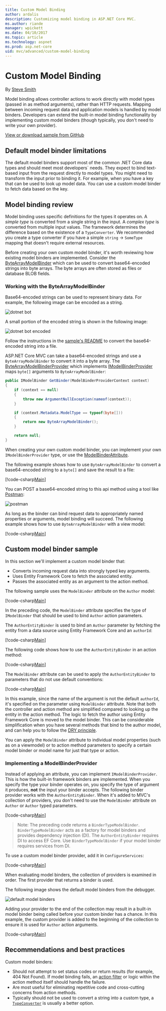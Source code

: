 ```yaml
---
title: Custom Model Binding
author: ardalis
description: Customizing model binding in ASP.NET Core MVC.
ms.author: riande
manager: wpickett
ms.date: 04/10/2017
ms.topic: article
ms.technology: aspnet
ms.prod: asp.net-core
uid: mvc/advanced/custom-model-binding
---
```

# Custom Model Binding

By [Steve Smith](https://ardalis.com/)

Model binding allows controller actions to work directly with model types (passed in as method arguments), rather than HTTP requests. Mapping between incoming request data and application models is handled by model binders. Developers can extend the built-in model binding functionality by implementing custom model binders (though typically, you don't need to write your own provider).

[View or download sample from GitHub](https://github.com/aspnet/Docs/tree/master/aspnetcore/mvc/advanced/custom-model-binding/)

## Default model binder limitations

The default model binders support most of the common .NET Core data types and should meet most developers` needs. They expect to bind text-based input from the request directly to model types. You might need to transform the input prior to binding it. For example, when you have a key that can be used to look up model data. You can use a custom model binder to fetch data based on the key.

## Model binding review

Model binding uses specific definitions for the types it operates on. A *simple type* is converted from a single string in the input. A *complex type* is converted from multiple input values. The framework determines the difference based on the existence of a `TypeConverter`. We recommended you create a type converter if you have a simple `string` -> `SomeType` mapping that doesn't require external resources.

Before creating your own custom model binder, it's worth reviewing how existing model binders are implemented. Consider the [ByteArrayModelBinder](https://docs.microsoft.com/aspnet/core/api/microsoft.aspnetcore.mvc.modelbinding.binders.bytearraymodelbinder) which can be used to convert base64-encoded strings into byte arrays. The byte arrays are often stored as files or database BLOB fields.

### Working with the ByteArrayModelBinder

Base64-encoded strings can be used to represent binary data. For example, the following image can be encoded as a string.

![dotnet bot](custom-model-binding/images/bot.png "dotnet bot")

A small portion of the encoded string is shown in the following image:

![dotnet bot encoded](custom-model-binding/images/encoded-bot.png "dotnet bot encoded")

Follow the instructions in the [sample's README](https://github.com/aspnet/Docs/blob/master/aspnetcore/mvc/advanced/custom-model-binding/sample/CustomModelBindingSample/README.md) to convert the base64-encoded string into a file.

ASP.NET Core MVC can take a base64-encoded strings and use a `ByteArrayModelBinder` to convert it into a byte array. The [ByteArrayModelBinderProvider](https://docs.microsoft.com/aspnet/core/api/microsoft.aspnetcore.mvc.modelbinding.binders.bytearraymodelbinderprovider) which implements [IModelBinderProvider](https://docs.microsoft.com/aspnet/core/api/microsoft.aspnetcore.mvc.modelbinding.imodelbinderprovider) maps `byte[]` arguments to `ByteArrayModelBinder`:

```csharp
public IModelBinder GetBinder(ModelBinderProviderContext context)
{
    if (context == null)
    {
        throw new ArgumentNullException(nameof(context));
    }

    if (context.Metadata.ModelType == typeof(byte[]))
    {
        return new ByteArrayModelBinder();
    }

    return null;
}
```

When creating your own custom model binder, you can implement your own `IModelBinderProvider` type, or use the [ModelBinderAttribute](https://docs.microsoft.com/aspnet/core/api/microsoft.aspnetcore.mvc.modelbinderattribute).

The following example shows how to use `ByteArrayModelBinder` to convert a base64-encoded string to a `byte[]` and save the result to a file:

[!code-csharp[Main](custom-model-binding/sample/CustomModelBindingSample/Controllers/ImageController.cs?name=post1&highlight=3)]

You can POST a base64-encoded string to this api method using a tool like [Postman](https://www.getpostman.com/):

![postman](custom-model-binding/images/postman.png "postman")

As long as the binder can bind request data to appropriately named properties or arguments, model binding will succeed. The following example shows how to use `ByteArrayModelBinder` with a view model:

[!code-csharp[Main](custom-model-binding/sample/CustomModelBindingSample/Controllers/ImageController.cs?name=post2&highlight=2)]

## Custom model binder sample

In this section we'll implement a custom model binder that:

- Converts incoming request data into strongly typed key arguments.
- Uses Entity Framework Core to fetch the associated entity.
- Passes the associated entity as an argument to the action method.

The following sample uses the `ModelBinder` attribute on the `Author` model:

[!code-csharp[Main](custom-model-binding/sample/CustomModelBindingSample/Data/Author.cs?highlight=10)]

In the preceding code, the `ModelBinder` attribute specifies the type of `IModelBinder` that should be used to bind `Author` action parameters. 

The `AuthorEntityBinder` is used to bind an `Author` parameter by fetching the entity from a data source using Entity Framework Core and an `authorId`:

[!code-csharp[Main](custom-model-binding/sample/CustomModelBindingSample/Binders/AuthorEntityBinder.cs?name=demo)]

The following code shows how to use the `AuthorEntityBinder` in an action method:

[!code-csharp[Main](custom-model-binding/sample/CustomModelBindingSample/Controllers/BoundAuthorsController.cs?name=demo2&highlight=2)]

The `ModelBinder` attribute can be used to apply the `AuthorEntityBinder` to parameters that do not use default conventions:

[!code-csharp[Main](custom-model-binding/sample/CustomModelBindingSample/Controllers/BoundAuthorsController.cs?name=demo1&highlight=2)]

In this example, since the name of the argument is not the default `authorId`, it's specified on the parameter using `ModelBinder` attribute. Note that both the controller and action method are simplified compared to looking up the entity in the action method. The logic to fetch the author using Entity Framework Core is moved to the model binder. This can be considerable simplification when you have several methods that bind to the author model, and can help you to follow the [DRY principle](http://deviq.com/don-t-repeat-yourself/).

You can apply the `ModelBinder` attribute to individual model properties (such as on a viewmodel) or to action method parameters to specify a certain model binder or model name for just that type or action.

### Implementing a ModelBinderProvider

Instead of applying an attribute, you can implement `IModelBinderProvider`. This is how the built-in framework binders are implemented. When you specify the type your binder operates on, you specify the type of argument it produces, **not** the input your binder accepts. The following binder provider works with the `AuthorEntityBinder`. When it's added to MVC's collection of providers, you don't need to use the `ModelBinder` attribute on `Author` or `Author` typed parameters.

[!code-csharp[Main](custom-model-binding/sample/CustomModelBindingSample/Binders/AuthorEntityBinderProvider.cs?highlight=17-20)]

> Note:
> The preceding code returns a `BinderTypeModelBinder`. `BinderTypeModelBinder` acts as a factory for model binders and provides dependency injection (DI). The `AuthorEntityBinder` requires DI to access EF Core. Use `BinderTypeModelBinder` if your model binder requires services from DI.

To use a custom model binder provider, add it in `ConfigureServices`:

[!code-csharp[Main](custom-model-binding/sample/CustomModelBindingSample/Startup.cs?name=callout&highlight=5-9)]

When evaluating model binders, the collection of providers is examined in order. The first provider that returns a binder is used.

The following image shows the default model binders from the debugger.

![default model binders](custom-model-binding/images/default-model-binders.png "default model binders")

Adding your provider to the end of the collection may result in a built-in model binder being called before your custom binder has a chance. In this example, the custom provider is added to the beginning of the collection to ensure it is used for `Author` action arguments.

[!code-csharp[Main](custom-model-binding/sample/CustomModelBindingSample/Startup.cs?name=callout&highlight=5-9)]

## Recommendations and best practices

Custom model binders:
- Should not attempt to set status codes or return results (for example, 404 Not Found). If model binding fails, an [action filter](xref:mvc/controllers/filters) or logic within the action method itself should handle the failure.
- Are most useful for eliminating repetitive code and cross-cutting concerns from action methods.
- Typically should not be used to convert a string into a custom type, a [`TypeConverter`](https://docs.microsoft.com//dotnet/api/system.componentmodel.typeconverter) is usually a better option.
